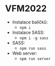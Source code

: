 # VFM2022

* Instalace balíčků: 
   * `npm i`
* Instalace SASS:
   * `npm i -g sass` 
* SASS: 
   * `npm run sass`
* Web server: 
   * `npm run server`
